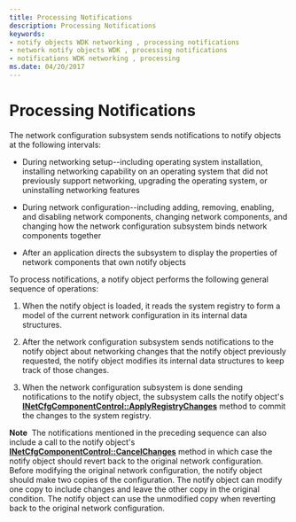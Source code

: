 ```yaml
---
title: Processing Notifications
description: Processing Notifications
keywords:
- notify objects WDK networking , processing notifications
- network notify objects WDK , processing notifications
- notifications WDK networking , processing
ms.date: 04/20/2017
---
```


# Processing Notifications





The network configuration subsystem sends notifications to notify objects at the following intervals:

-   During networking setup--including operating system installation, installing networking capability on an operating system that did not previously support networking, upgrading the operating system, or uninstalling networking features

-   During network configuration--including adding, removing, enabling, and disabling network components, changing network components, and changing how the network configuration subsystem binds network components together

-   After an application directs the subsystem to display the properties of network components that own notify objects

To process notifications, a notify object performs the following general sequence of operations:

1.  When the notify object is loaded, it reads the system registry to form a model of the current network configuration in its internal data structures.

2.  After the network configuration subsystem sends notifications to the notify object about networking changes that the notify object previously requested, the notify object modifies its internal data structures to keep track of those changes.

3.  When the network configuration subsystem is done sending notifications to the notify object, the subsystem calls the notify object's [**INetCfgComponentControl::ApplyRegistryChanges**](/previous-versions/windows/hardware/network/ff547727(v=vs.85)) method to commit the changes to the system registry.

**Note**  The notifications mentioned in the preceding sequence can also include a call to the notify object's [**INetCfgComponentControl::CancelChanges**](/previous-versions/windows/hardware/network/ff547728(v=vs.85)) method in which case the notify object should revert back to the original network configuration.
Before modifying the original network configuration, the notify object should make two copies of the configuration. The notify object can modify one copy to include changes and leave the other copy in the original condition. The notify object can use the unmodified copy when reverting back to the original network configuration.

 

 


